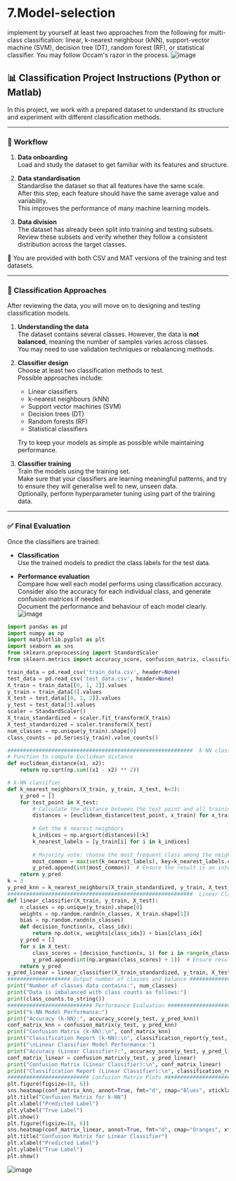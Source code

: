 # 7.Model-selection
 implement by yourself at least two approaches from the following for multi-class classification: linear, k-nearest neighbour (kNN), support-vector machine (SVM), decision tree (DT), random forest (RF), or statistical classifier. You may follow Occam's razor in the process. 
![image](https://github.com/user-attachments/assets/712d659c-e6fd-4a87-a0c6-e9cda49b32bb)
## 📊 Classification Project Instructions (Python or Matlab)

In this project, we work with a prepared dataset to understand its structure and experiment with different classification methods.

---

### 🔁 Workflow

1. **Data onboarding**  
   Load and study the dataset to get familiar with its features and structure.

2. **Data standardisation**  
   Standardise the dataset so that all features have the same scale.  
   After this step, each feature should have the same average value and variability.  
   This improves the performance of many machine learning models.

3. **Data division**  
   The dataset has already been split into training and testing subsets.  
   Review these subsets and verify whether they follow a consistent distribution across the target classes.

📁 You are provided with both CSV and MAT versions of the training and test datasets.

---

### 🧠 Classification Approaches

After reviewing the data, you will move on to designing and testing classification models.

1. **Understanding the data**  
   The dataset contains several classes. However, the data is **not balanced**, meaning the number of samples varies across classes.  
   You may need to use validation techniques or rebalancing methods.

2. **Classifier design**  
   Choose at least two classification methods to test.  
   Possible approaches include:  
   - Linear classifiers  
   - k-nearest neighbours (kNN)  
   - Support vector machines (SVM)  
   - Decision trees (DT)  
   - Random forests (RF)  
   - Statistical classifiers  

   Try to keep your models as simple as possible while maintaining performance.

3. **Classifier training**  
   Train the models using the training set.  
   Make sure that your classifiers are learning meaningful patterns, and try to ensure they will generalise well to new, unseen data.  
   Optionally, perform hyperparameter tuning using part of the training data.

---

### ✅ Final Evaluation

Once the classifiers are trained:

- **Classification**  
  Use the trained models to predict the class labels for the test data.

- **Performance evaluation**  
  Compare how well each model performs using classification accuracy.  
  Consider also the accuracy for each individual class, and generate confusion matrices if needed.  
  Document the performance and behaviour of each model clearly.
![image](https://github.com/user-attachments/assets/d6b0a521-d8f3-49e2-ae28-e4e423448343)

```python
import pandas as pd
import numpy as np
import matplotlib.pyplot as plt
import seaborn as sns
from sklearn.preprocessing import StandardScaler
from sklearn.metrics import accuracy_score, confusion_matrix, classification_report

train_data = pd.read_csv('train_data.csv', header=None)
test_data = pd.read_csv('test_data.csv', header=None)
X_train = train_data[[0, 1, 2]].values 
y_train = train_data[3].values         
X_test = test_data[[0, 1, 2]].values   
y_test = test_data[3].values         
scaler = StandardScaler()
X_train_standardized = scaler.fit_transform(X_train)
X_test_standardized = scaler.transform(X_test)
num_classes = np.unique(y_train).shape[0]  
class_counts = pd.Series(y_train).value_counts() 

###########################################################  k-NN classifier
# Function to compute Euclidean distance
def euclidean_distance(x1, x2):
    return np.sqrt(np.sum((x1 - x2) ** 2))

# k-NN classifier
def k_nearest_neighbors(X_train, y_train, X_test, k=3):
    y_pred = []
    for test_point in X_test:
        # Calculate the distance between the test point and all training points
        distances = [euclidean_distance(test_point, x_train) for x_train in X_train]
        
        # Get the k nearest neighbors
        k_indices = np.argsort(distances)[:k]
        k_nearest_labels = [y_train[i] for i in k_indices]
        
        # Majority vote: choose the most frequent class among the neighbors
        most_common = max(set(k_nearest_labels), key=k_nearest_labels.count)
        y_pred.append(int(most_common))  # Ensure the result is an integer, not np.float64
    return y_pred
k = 3 
y_pred_knn = k_nearest_neighbors(X_train_standardized, y_train, X_test_standardized, k)
###########################################################  Linear Classifier (multi-class SVM-like)
def linear_classifier(X_train, y_train, X_test):
    n_classes = np.unique(y_train).shape[0]
    weights = np.random.randn(n_classes, X_train.shape[1])
    bias = np.random.randn(n_classes)
    def decision_function(x, class_idx):
        return np.dot(x, weights[class_idx]) + bias[class_idx]
    y_pred = []
    for x in X_test:
        class_scores = [decision_function(x, i) for i in range(n_classes)]
        y_pred.append(int(np.argmax(class_scores) + 1))  # Ensure result is integer (class labels are 1, 2, 3)
    return y_pred
y_pred_linear = linear_classifier(X_train_standardized, y_train, X_test_standardized)
#################### Output number of classes and balance #####################
print("Number of classes data contains:", num_classes)
print("Data is imbalanced with class counts as follows:")
print(class_counts.to_string())
########################### Performance Evaluation ##############################
print("k-NN Model Performance:")
print("Accuracy (k-NN):", accuracy_score(y_test, y_pred_knn))
conf_matrix_knn = confusion_matrix(y_test, y_pred_knn)
print("Confusion Matrix (k-NN):\n", conf_matrix_knn)
print("Classification Report (k-NN):\n", classification_report(y_test, y_pred_knn))
print("\nLinear Classifier Model Performance:")
print("Accuracy (Linear Classifier):", accuracy_score(y_test, y_pred_linear))
conf_matrix_linear = confusion_matrix(y_test, y_pred_linear)
print("Confusion Matrix (Linear Classifier):\n", conf_matrix_linear)
print("Classification Report (Linear Classifier):\n", classification_report(y_test, y_pred_linear))
########################## Confusion Matrix Plots ##############################
plt.figure(figsize=(8, 6))
sns.heatmap(conf_matrix_knn, annot=True, fmt="d", cmap="Blues", xticklabels=[1, 2, 3], yticklabels=[1, 2, 3])
plt.title("Confusion Matrix for k-NN")
plt.xlabel("Predicted Label")
plt.ylabel("True Label")
plt.show()
plt.figure(figsize=(8, 6))
sns.heatmap(conf_matrix_linear, annot=True, fmt="d", cmap="Oranges", xticklabels=[1, 2, 3], yticklabels=[1, 2, 3])
plt.title("Confusion Matrix for Linear Classifier")
plt.xlabel("Predicted Label")
plt.ylabel("True Label")
plt.show()

```
![image](https://github.com/user-attachments/assets/a6d65e37-4277-4155-9ca2-aa50afa32c6d)
